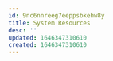 ```yaml
---
id: 9nc6nnreeg7eeppsbkehw8y
title: System Resources
desc: ''
updated: 1646347310610
created: 1646347310610
---
```


